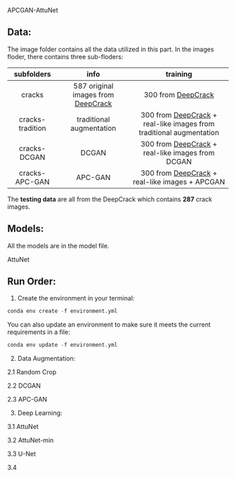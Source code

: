 APCGAN-AttuNet


## Data:

The image folder contains all the data utilized in this part. In the images floder, there contains three sub-floders: 


| subfolders      | info                                           |   training | 
| :------------:   | :-------------:                                  |:--------:|
| cracks          | 587 original images from [DeepCrack](https://github.com/yhlleo/DeepCrack)| 300 from [DeepCrack](https://github.com/yhlleo/DeepCrack)|
| cracks-tradition| traditional augmentation   |300 from [DeepCrack](https://github.com/yhlleo/DeepCrack) + real-like images from traditional augmentation |
| cracks-DCGAN     |   DCGAN     |300 from [DeepCrack](https://github.com/yhlleo/DeepCrack) + real-like images from DCGAN |
| cracks-APC-GAN|    APC-GAN    | 300  from [DeepCrack](https://github.com/yhlleo/DeepCrack) + real-like images + APCGAN    |      

The **testing data** are all from the DeepCrack which contains **287** crack images.
## Models:
All the models are in the model file.

AttuNet




## Run Order:
1. Create the environment in your terminal: 
```python 
conda env create -f environment.yml 
```
You can also update an environment to make sure it meets the current requirements in a file:
```python 
conda env update -f environment.yml
```
2. Data Augmentation:

2.1 Random Crop

2.2 DCGAN

2.3 APC-GAN


3. Deep Learning:

3.1 AttuNet

3.2 AttuNet-min

3.3 U-Net

3.4 
